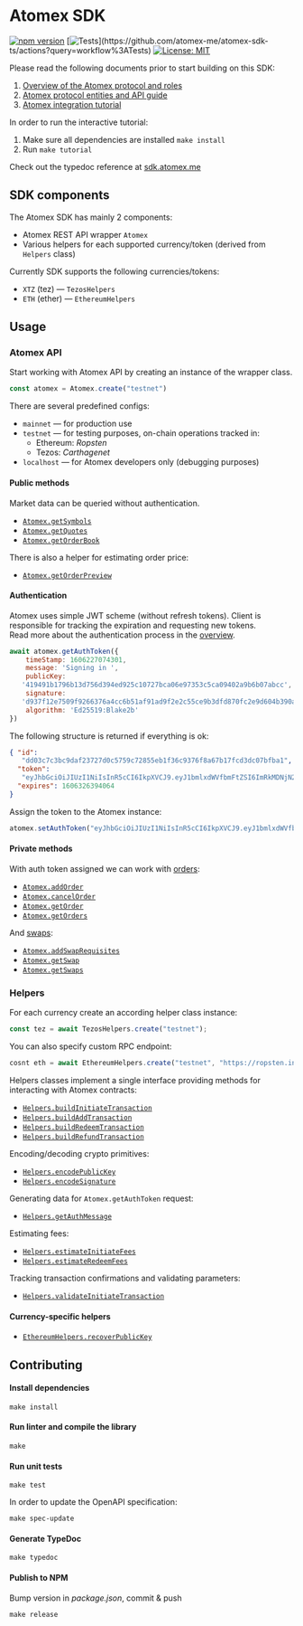 # Atomex SDK

[![npm version](https://badge.fury.io/js/atomex-sdk.svg)](https://badge.fury.io/js/atomex-sdk)
[![Tests](https://github.com/atomex-me/atomex-sdk-ts/workflows/Tests/badge.svg?)](https://github.com/atomex-me/atomex-sdk-ts/actions?query=workflow%3ATests)
[![License: MIT](https://img.shields.io/badge/License-GPLv3-yellow.svg)](https://opensource.org/licenses/GPLv3)

Please read the following documents prior to start building on this SDK:
1. [Overview of the Atomex protocol and roles](docs/overview.md)
2. [Atomex protocol entities and API guide](docs/api.md)
3. [Atomex integration tutorial](docs/integration.md)

In order to run the interactive tutorial:
1. Make sure all dependencies are installed `make install`
2. Run `make tutorial`

Check out the typedoc reference at [sdk.atomex.me](https://sdk.atomex.me)

## SDK components

The Atomex SDK has mainly 2 components:

- Atomex REST API wrapper `Atomex`
- Various helpers for each supported currency/token (derived from `Helpers` class)

Currently SDK supports the following currencies/tokens:
- `XTZ` (tez) — `TezosHelpers`
- `ETH` (ether) — `EthereumHelpers`

## Usage

### Atomex API

Start working with Atomex API by creating an instance of the wrapper class. 
```js
const atomex = Atomex.create("testnet")
```

There are several predefined configs:
* `mainnet` — for production use
* `testnet` — for testing purposes, on-chain operations tracked in:
   - Ethereum: *Ropsten*
   - Tezos: *Carthagenet*
* `localhost` — for Atomex developers only (debugging purposes)

#### Public methods

Market data can be queried without authentication.

* [`Atomex.getSymbols`](https://sdk.atomex.me/classes/atomex.html#getsymbols)
* [`Atomex.getQuotes`](https://sdk.atomex.me/classes/atomex.html#getquotes)
* [`Atomex.getOrderBook`](https://sdk.atomex.me/classes/atomex.html#getorderbook)

There is also a helper for estimating order price:

* [`Atomex.getOrderPreview`](https://sdk.atomex.me/classes/atomex.html#getorderpreview)

#### Authentication

Atomex uses simple JWT scheme (without refresh tokens). Client is responsible for tracking the expiration and requesting new tokens.  
Read more about the authentication process in the [overview](docs/overview.md#Client).

```js
await atomex.getAuthToken({ 
    timeStamp: 1606227074301,
    message: 'Signing in ',
    publicKey:
   '419491b1796b13d756d394ed925c10727bca06e97353c5ca09402a9b6b07abcc',
    signature:
   'd937f12e7509f9266376a4cc6b51af91ad9f2e2c55ce9b3dfd870fc2e9d604b390a0f15d7ea277f8b6b9dfc1bb2ef2218d5ec4f87ba0399e6f6fb6d31ed09e03',
    algorithm: 'Ed25519:Blake2b'
})
```

The following structure is returned if everything is ok:
```json
{ "id":
   "dd03c7c3bc9daf23727d0c5759c72855eb1f36c9376f8a67b17fcd3dc07bfba1",
  "token":
   "eyJhbGciOiJIUzI1NiIsInR5cCI6IkpXVCJ9.eyJ1bmlxdWVfbmFtZSI6ImRkMDNjN2MzYmM5ZGFmMjM3MjdkMGM1NzU5YzcyODU1ZWIxZjM2YzkzNzZmOGE2N2IxN2ZjZDNkYzA3YmZiYTEiLCJuYmYiOjE2MDYyMzk5OTQsImV4cCI6MTYwNjMyNjM5NCwiaWF0IjoxNjA2MjM5OTk0fQ.ljwKxcQk5mPbRRzZ9qaZioe7U1_3I7riklGCEj2xXPA",
  "expires": 1606326394064 
}
```

Assign the token to the Atomex instance:
```js
atomex.setAuthToken("eyJhbGciOiJIUzI1NiIsInR5cCI6IkpXVCJ9.eyJ1bmlxdWVfbmFtZSI6ImRkMDNjN2MzYmM5ZGFmMjM3MjdkMGM1NzU5YzcyODU1ZWIxZjM2YzkzNzZmOGE2N2IxN2ZjZDNkYzA3YmZiYTEiLCJuYmYiOjE2MDYyMzk5OTQsImV4cCI6MTYwNjMyNjM5NCwiaWF0IjoxNjA2MjM5OTk0fQ.ljwKxcQk5mPbRRzZ9qaZioe7U1_3I7riklGCEj2xXPA")
```

#### Private methods

With auth token assigned we can work with [orders](docs/api.md#Orders):
* [`Atomex.addOrder`](https://sdk.atomex.me/classes/atomex.html#addorder)
* [`Atomex.cancelOrder`](https://sdk.atomex.me/classes/atomex.html#cancelorder)
* [`Atomex.getOrder`](https://sdk.atomex.me/classes/atomex.html#getorder)
* [`Atomex.getOrders`](https://sdk.atomex.me/classes/atomex.html#getorders)

And [swaps](docs/api.md#Swaps):
* [`Atomex.addSwapRequisites`](https://sdk.atomex.me/classes/atomex.html#addswaprequisites)
* [`Atomex.getSwap`](https://sdk.atomex.me/classes/atomex.html#getswap)
* [`Atomex.getSwaps`](https://sdk.atomex.me/classes/atomex.html#getswaps)

### Helpers

For each currency create an according helper class instance:
```js
const tez = await TezosHelpers.create("testnet");
```

You can also specify custom RPC endpoint:
```js
cosnt eth = await EthereumHelpers.create("testnet", "https://ropsten.infura.io/v3/12345");
```

Helpers classes implement a single interface providing methods for interacting with Atomex contracts:
* [`Helpers.buildInitiateTransaction`](https://sdk.atomex.me/classes/helpers.html#buildinitiatetransaction)
* [`Helpers.buildAddTransaction`](https://sdk.atomex.me/classes/helpers.html#buildaddtransaction)
* [`Helpers.buildRedeemTransaction`](https://sdk.atomex.me/classes/helpers.html#buildredeemtransaction)
* [`Helpers.buildRefundTransaction`](https://sdk.atomex.me/classes/helpers.html#buildrefundtransaction)

Encoding/decoding crypto primitives:
* [`Helpers.encodePublicKey`](https://sdk.atomex.me/classes/helpers.html#encodepublickey)
* [`Helpers.encodeSignature`](https://sdk.atomex.me/classes/helpers.html#encodesignature)

Generating data for `Atomex.getAuthToken` request:
* [`Helpers.getAuthMessage`](https://sdk.atomex.me/classes/helpers.html#getauthmessage)

Estimating fees:
* [`Helpers.estimateInitiateFees`](https://sdk.atomex.me/classes/helpers.html#estimateinitiatefees)
* [`Helpers.estimateRedeemFees`](https://sdk.atomex.me/classes/helpers.html#estimateredeemfees)

Tracking transaction confirmations and validating parameters:
* [`Helpers.validateInitiateTransaction`](https://sdk.atomex.me/classes/helpers.html#validateinitiatetransaction)

#### Currency-specific helpers

* [`EthereumHelpers.recoverPublicKey`](https://sdk.atomex.me/classes/ethereumhelpers.html#recoverpublickey)


## Contributing

#### Install dependencies
```
make install
```

#### Run linter and compile the library
```
make
```

#### Run unit tests
```
make test
```

In order to update the OpenAPI specification:
```
make spec-update
```

#### Generate TypeDoc
```
make typedoc
```

#### Publish to NPM
Bump version in _package.json_, commit & push
```
make release
```